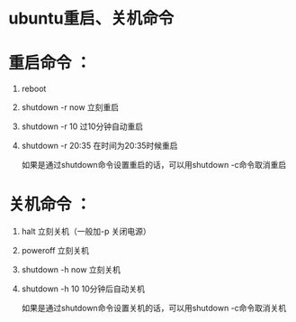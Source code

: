 # ubuntu重启、关机命令

# 重启命令 ： 
1. reboot
2. shutdown -r now 立刻重启
3. shutdown -r 10 过10分钟自动重启
4. shutdown -r 20:35 在时间为20:35时候重启

    如果是通过shutdown命令设置重启的话，可以用shutdown -c命令取消重启 

# 关机命令 ： 
1. halt   立刻关机（一般加-p 关闭电源）
2. poweroff 立刻关机 
3. shutdown -h now 立刻关机
4. shutdown -h 10 10分钟后自动关机 

    如果是通过shutdown命令设置关机的话，可以用shutdown -c命令取消关机